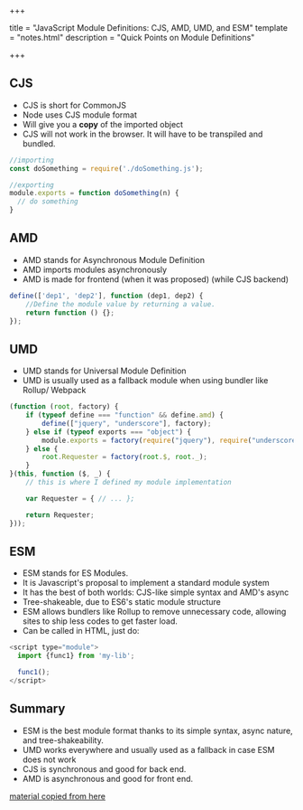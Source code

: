 +++

title = "JavaScript Module Definitions: CJS, AMD, UMD, and ESM"
template = "notes.html"
description = "Quick Points on Module Definitions"

+++

## CJS
- CJS is short for CommonJS
- Node uses CJS module format
- Will give you a **copy** of the imported object
- CJS will not work in the browser. It will have to be transpiled and bundled.

```js
//importing 
const doSomething = require('./doSomething.js'); 

//exporting
module.exports = function doSomething(n) {
  // do something
}
```

## AMD
- AMD stands for Asynchronous Module Definition
- AMD imports modules asynchronously
- AMD is made for frontend (when it was proposed) (while CJS backend)

```js
define(['dep1', 'dep2'], function (dep1, dep2) {
    //Define the module value by returning a value.
    return function () {};
});
```

## UMD

- UMD stands for Universal Module Definition
- UMD is usually used as a fallback module when using bundler like Rollup/ Webpack

```js
(function (root, factory) {
    if (typeof define === "function" && define.amd) {
        define(["jquery", "underscore"], factory);
    } else if (typeof exports === "object") {
        module.exports = factory(require("jquery"), require("underscore"));
    } else {
        root.Requester = factory(root.$, root._);
    }
}(this, function ($, _) {
    // this is where I defined my module implementation

    var Requester = { // ... };

    return Requester;
}));
```

## ESM
- ESM stands for ES Modules.
- It is Javascript's proposal to implement a standard module system
- It has the best of both worlds: CJS-like simple syntax and AMD's async
- Tree-shakeable, due to ES6's static module structure
- ESM allows bundlers like Rollup to remove unnecessary code, allowing sites to ship less codes to get faster load.
- Can be called in HTML, just do:

```js
<script type="module">
  import {func1} from 'my-lib';

  func1();
</script>
```

## Summary
- ESM is the best module format thanks to its simple syntax, async nature, and tree-shakeability.
- UMD works everywhere and usually used as a fallback in case ESM does not work
- CJS is synchronous and good for back end.
- AMD is asynchronous and good for front end.

[material copied from here](https://dev.to/iggredible/what-the-heck-are-cjs-amd-umd-and-esm-ikm)
